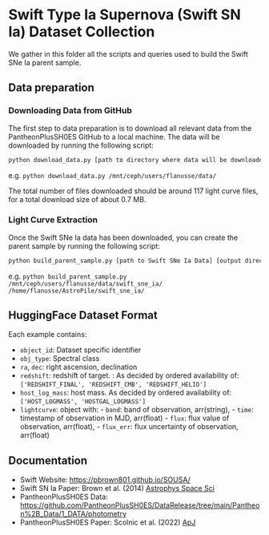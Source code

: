 # Swift Type Ia Supernova (Swift SN Ia) Dataset Collection

We gather in this folder all the scripts and queries used to build the Swift SNe Ia parent sample.

## Data preparation

### Downloading Data from GitHub

The first step to data preparation is to download all relevant data from the PantheonPlusSH0ES GitHub to a local machine. The data will be downloaded by running the following script:
```bash
python download_data.py [path to directory where data will be downloaded]
```
e.g. `python download_data.py /mnt/ceph/users/flanusse/data/`

The total number of files downloaded should be around 117 light curve files, for a total download size of about 0.7 MB.

### Light Curve Extraction

Once the Swift SNe Ia data has been downloaded, you can create the parent sample by running the following script:
```bash
python build_parent_sample.py [path to Swift SNe Ia Data] [output directory]
```
e.g. `python build_parent_sample.py /mnt/ceph/users/flanusse/data/swift_sne_ia/ /home/flanusse/AstroPile/swift_sne_ia/`


## HuggingFace Dataset Format
Each example contains:

  - `object_id`: Dataset specific identifier
  - `obj_type`: Spectral class
  - `ra`, `dec`: right ascension, declination
  - `redshift`: redshift of target. : As decided by ordered availability of: `['REDSHIFT_FINAL', 'REDSHIFT_CMB', 'REDSHIFT_HELIO']`
  - `host_log_mass`: host mass. As decided by ordered availability of: `['HOST_LOGMASS', 'HOSTGAL_LOGMASS']` 
  - `lightcurve`: object with:
        - `band`: band of observation, arr(string),
        - `time`: timestamp of observation in MJD, arr(float)
        - `flux`: flux value of observation, arr(float),
        - `flux_err`: flux uncertainty of observation, arr(float)

## Documentation

- Swift Website: https://pbrown801.github.io/SOUSA/
- Swift SN Ia Paper: Brown et al. (2014) [Astrophys Space Sci](https://link.springer.com/article/10.1007/s10509-014-2059-8)
- PantheonPlusSH0ES Data: https://github.com/PantheonPlusSH0ES/DataRelease/tree/main/Pantheon%2B_Data/1_DATA/photometry
- PantheonPlusSH0ES Paper: Scolnic et al. (2022) [ApJ](https://iopscience.iop.org/article/10.3847/1538-4357/ac8b7a/pdf)
